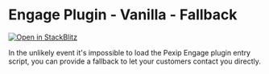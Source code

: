 # Engage Plugin - Vanilla - Fallback

[![Open in StackBlitz](https://developer.stackblitz.com/img/open_in_stackblitz.svg)](https://stackblitz.com/fork/github/skedify/plugin-examples/tree/develop/vanilla/fallback?file=index.html)

In the unlikely event it's impossible to load the Pexip Engage plugin entry script, you can provide a fallback to let your customers contact you directly.
